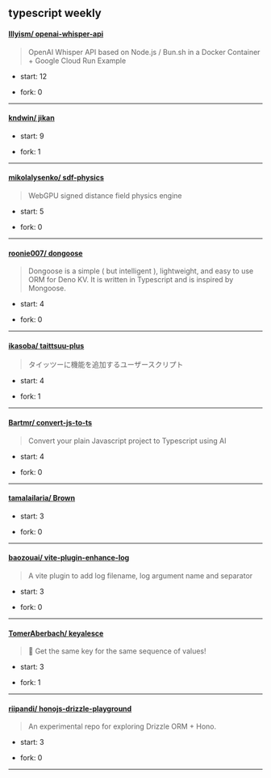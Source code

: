 ## typescript weekly

#### [Illyism/ openai-whisper-api](https://github.com/Illyism/openai-whisper-api)
>  OpenAI Whisper API based on Node.js / Bun.sh in a Docker Container + Google Cloud Run Example
+ start: 12
+ fork: 0
---
#### [kndwin/ jikan](https://github.com/kndwin/jikan)
>  
+ start: 9
+ fork: 1
---
#### [mikolalysenko/ sdf-physics](https://github.com/mikolalysenko/sdf-physics)
>  WebGPU signed distance field physics engine
+ start: 5
+ fork: 0
---
#### [roonie007/ dongoose](https://github.com/roonie007/dongoose)
>  Dongoose is a simple ( but intelligent ), lightweight, and easy to use ORM for Deno KV. It is written in Typescript and is inspired by Mongoose.
+ start: 4
+ fork: 0
---
#### [ikasoba/ taittsuu-plus](https://github.com/ikasoba/taittsuu-plus)
>  タイッツーに機能を追加するユーザースクリプト
+ start: 4
+ fork: 1
---
#### [Bartmr/ convert-js-to-ts](https://github.com/Bartmr/convert-js-to-ts)
>  Convert your plain Javascript project to Typescript using AI
+ start: 4
+ fork: 0
---
#### [tamalailaria/ Brown](https://github.com/tamalailaria/Brown)
>  
+ start: 3
+ fork: 0
---
#### [baozouai/ vite-plugin-enhance-log](https://github.com/baozouai/vite-plugin-enhance-log)
>  A vite plugin to add log filename, log argument name and separator
+ start: 3
+ fork: 0
---
#### [TomerAberbach/ keyalesce](https://github.com/TomerAberbach/keyalesce)
>  🔑 Get the same key for the same sequence of values!
+ start: 3
+ fork: 1
---
#### [riipandi/ honojs-drizzle-playground](https://github.com/riipandi/honojs-drizzle-playground)
>  An experimental repo for exploring Drizzle ORM + Hono.
+ start: 3
+ fork: 0
---